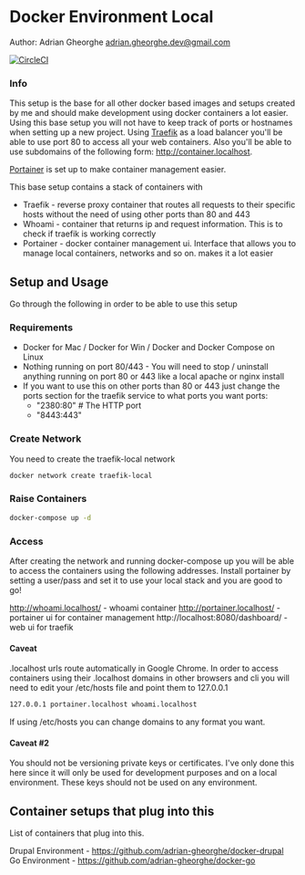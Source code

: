 # Docker Environment Local

Author: Adrian Gheorghe <adrian.gheorghe.dev@gmail.com>

[![CircleCI](https://circleci.com/gh/adrian-gheorghe/docker-setup.svg?style=svg)](https://circleci.com/gh/adrian-gheorghe/docker-setup)

### Info
This setup is the base for all other docker based images and setups created by me and should make development using docker containers a lot easier. Using this base setup you will not have to keep track of ports or hostnames when setting up a new project. Using [Traefik](https://traefik.io/ "Traefik") as a load balancer you'll be able to use port 80 to access all your web containers. Also you'll be able to use subdomains of the following form: http://container.localhost.

[Portainer](https://www.portainer.io/) is set up to make container management easier.

This base setup contains a stack of containers with
- Traefik - reverse proxy container that routes all requests to their specific hosts without the need of using other ports than 80 and 443
- Whoami - container that returns ip and request information. This is to check if traefik is working correctly
- Portainer - docker container management ui. Interface that allows you to manage local containers, networks and so on. makes it a lot easier


## Setup and Usage
Go through the following in order to be able to use this setup

### Requirements
- Docker for Mac / Docker for Win / Docker and Docker Compose on Linux
- Nothing running on port 80/443 - You will need to stop / uninstall anything running on port 80 or 443 like a local apache or nginx install
- If you want to use this on other ports than 80 or 443 just change the ports section for the traefik service to what ports you want
ports:
  - "2380:80"      # The HTTP port
  - "8443:443"

### Create Network
You need to create the traefik-local network

```bash
docker network create traefik-local
```

### Raise Containers
```bash
docker-compose up -d
```

### Access
After creating the network and running docker-compose up you will be able to access the containers using the following addresses. Install portainer by setting a user/pass and set it to use your local stack and you are good to go!

http://whoami.localhost/ - whoami container
http://portainer.localhost/ - portainer ui for container management
http://localhost:8080/dashboard/ - web ui for traefik

#### Caveat
.localhost urls route automatically in Google Chrome. In order to access containers using their .localhost domains in other browsers and cli you will need to edit your /etc/hosts file and point them to 127.0.0.1

```bash
127.0.0.1 portainer.localhost whoami.localhost
```

If using /etc/hosts you can change domains to any format you want.

#### Caveat #2
You should not be versioning private keys or certificates. I've only done this here since it will only be used for development purposes and on a local environment. These keys should not be used on any environment.

## Container setups that plug into this

List of containers that plug into this.

Drupal Environment - https://github.com/adrian-gheorghe/docker-drupal
Go Environment - https://github.com/adrian-gheorghe/docker-go
